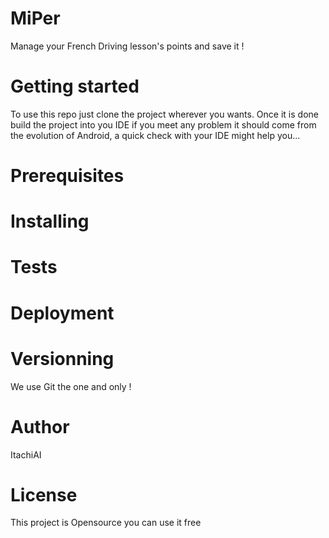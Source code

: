 # MiPer

Manage your French Driving lesson's points and save it !

# Getting started
To use this repo just clone the project wherever you wants.
Once it is done build the project into you IDE if you meet any problem it should come from the evolution of Android, a quick check with your IDE might help you...

# Prerequisites

# Installing

# Tests

# Deployment

# Versionning
We use Git the one and only !

# Author
ItachiAI

# License 
This project is Opensource you can use it free
